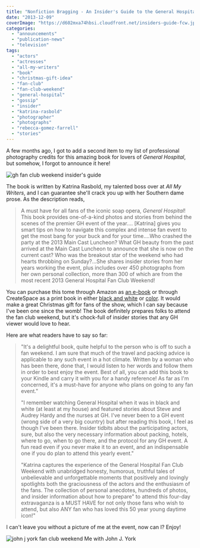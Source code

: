 ```yaml
---
title: "Nonfiction Bragging - An Insider's Guide to the General Hospital Fan Club Weekend"
date: "2013-12-09"
coverImage: "https://d602mxa74hbsi.cloudfront.net/insiders-guide-fcw.jpg"
categories:
  - "announcements"
  - "publication-news"
  - "television"
tags:
  - "actors"
  - "actresses"
  - "all-my-writers"
  - "book"
  - "christmas-gift-idea"
  - "fan-club"
  - "fan-club-weekend"
  - "general-hospital"
  - "gossip"
  - "insider"
  - "katrina-rasbold"
  - "photographer"
  - "photographs"
  - "rebecca-gomez-farrell"
  - "stories"
---
```


A few months ago, I got to add a second item to my list of professional photography credits for this amazing book for lovers of _General Hospital_, but somehow, I forgot to announce it here!

![gh fan club weekend insider's guide](https://d602mxa74hbsi.cloudfront.net/insiders-guide-fcw.jpg)

The book is written by Katrina Rasbold, my talented boss over at _All My Writers_, and I can guarantee she'll crack you up with her Southern dame prose. As the description reads,

> A must have for all fans of the iconic soap opera, _General Hospital_! This book provides one-of-a-kind photos and stories from behind the scenes of the premier GH event of the year.... \[Katrina\] gives you smart tips on how to navigate this complex and intense fan event to get the most bang for your buck and for your time....Who crashed the party at the 2013 Main Cast Luncheon? What GH beauty from the past arrived at the Main Cast Luncheon to announce that she is now on the current cast? Who was the breakout star of the weekend who had hearts throbbing on Sunday?...She shares insider stories from her years working the event, plus includes over 450 photographs from her own personal collection, more than 300 of which are from the most recent 2013 General Hospital Fan Club Weekend!

You can purchase this tome through Amazon as [an e-book](http://www.amazon.com/Insiders-General-Hospital-Weekend-ebook/dp/B00DW1DPU6/ref=sr_1_2_bnp_1_kin?ie=UTF8&qid=1379451254&sr=8-2&keywords=katrina+rasbold "E-Book Buy Link") or through CreateSpace as a print book in either [black and white](https://www.createspace.com/4369841 "Black and White Print Buy Link") or [color](https://www.createspace.com/4422674 "Color Buy Link"). It would make a great Christmas gift for fans of the show, which I can say because I've been one since the womb! The book definitely prepares folks to attend the fan club weekend, but it's chock-full of insider stories that any GH viewer would love to hear.

Here are what readers have to say so far:

> "It's a delightful book, quite helpful to the person who is off to such a fan weekend. I am sure that much of the travel and packing advice is applicable to any such event in a hot climate. Written by a woman who has been there, done that, I would listen to her words and follow them in order to best enjoy the event. Best of all, you can add this book to your Kindle and carry it with you for a handy reference! As far as I'm concerned, it's a must-have for anyone who plans on going to any fan event."
>
> "I remember watching General Hospital when it was in black and white (at least at my house) and featured stories about Steve and Audrey Hardy and the nurses at GH. I've never been to a GH event (wrong side of a very big country) but after reading this book, I feel as though I've been there. Insider tidbits about the participating actors, sure, but also the very necessary information about packing, hotels, where to go, when to go there, and the protocol for any GH event. A fun read even if you never make it to an event, and an indispensable one if you do plan to attend this yearly event."
>
> "Katrina captures the experience of the General Hospital Fan Club Weekend with unabridged honesty, humorous, truthful tales of unbelievable and unforgettable moments that positively and lovingly spotlights both the graciousness of the actors and the enthusiasm of the fans. The collection of personal anecdotes, hundreds of photos, and insider information about how to prepare" to attend this four-day extravaganza is a MUST HAVE for not only those fans who wish to attend, but also ANY fan who has loved this 50 year young daytime icon!"

I can't leave you without a picture of me at the event, now can I? Enjoy!

![john j york fan club weekend](https://d602mxa74hbsi.cloudfront.net/2013_Main_Event243.JPG) Me with John J. York

